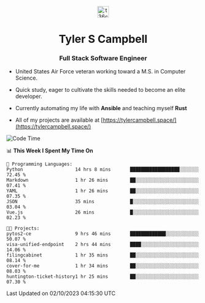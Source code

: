 <p align="center">
<a href="https://www.linkedin.com/in/t36campbell" target="blank"><img align="center" src="https://ik.imagekit.io/t36campbell/Portfolio/linkedin.png.original_m8bbGgPh6.png" alt="t36campbell" height="30" width="30" /></a>
</p>
<h1 align="center">Tyler S Campbell</h1>
<h3 align="center">Full Stack Software Engineer</h3>

* United States Air Force veteran working toward a M.S. in Computer Science.

* Quick study, eager to cultivate the skills needed to become an elite developer.

* Currently automating my life with **Ansible** and teaching myself **Rust**

* All of my projects are available at [https://tylercampbell.space/](https://tylercampbell.space/)

<!--START_SECTION:waka-->
![Code Time](http://img.shields.io/badge/Code%20Time-2%2C855%20hrs%2031%20mins-blue)

📊 **This Week I Spent My Time On** 

```text
💬 Programming Languages: 
Python                   14 hrs 8 mins       ██████████████████░░░░░░░   72.45 % 
Markdown                 1 hr 26 mins        ██░░░░░░░░░░░░░░░░░░░░░░░   07.41 % 
YAML                     1 hr 26 mins        ██░░░░░░░░░░░░░░░░░░░░░░░   07.35 % 
JSON                     35 mins             █░░░░░░░░░░░░░░░░░░░░░░░░   03.04 % 
Vue.js                   26 mins             █░░░░░░░░░░░░░░░░░░░░░░░░   02.23 % 

🐱‍💻 Projects: 
pytos2-ce                9 hrs 46 mins       █████████████░░░░░░░░░░░░   50.07 % 
visa-unified-endpoint    2 hrs 44 mins       ████░░░░░░░░░░░░░░░░░░░░░   14.06 % 
filingcabinet            1 hr 35 mins        ██░░░░░░░░░░░░░░░░░░░░░░░   08.14 % 
cover-for-me             1 hr 34 mins        ██░░░░░░░░░░░░░░░░░░░░░░░   08.03 % 
huntington-ticket-history1 hr 25 mins        ██░░░░░░░░░░░░░░░░░░░░░░░   07.30 % 
```


 Last Updated on 02/10/2023 04:15:30 UTC
<!--END_SECTION:waka-->

